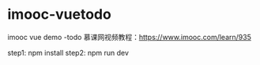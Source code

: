 # imooc-vuetodo
imooc vue demo -todo
慕课网视频教程：https://www.imooc.com/learn/935

step1: npm install
step2: npm run dev
